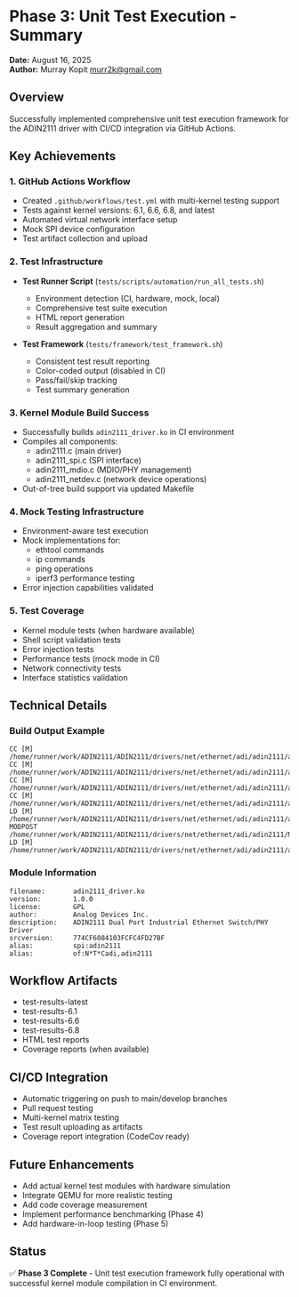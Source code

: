 # Phase 3: Unit Test Execution - Summary

**Date:** August 16, 2025  
**Author:** Murray Kopit <murr2k@gmail.com>

## Overview
Successfully implemented comprehensive unit test execution framework for the ADIN2111 driver with CI/CD integration via GitHub Actions.

## Key Achievements

### 1. GitHub Actions Workflow
- Created `.github/workflows/test.yml` with multi-kernel testing support
- Tests against kernel versions: 6.1, 6.6, 6.8, and latest
- Automated virtual network interface setup
- Mock SPI device configuration
- Test artifact collection and upload

### 2. Test Infrastructure
- **Test Runner Script** (`tests/scripts/automation/run_all_tests.sh`)
  - Environment detection (CI, hardware, mock, local)
  - Comprehensive test suite execution
  - HTML report generation
  - Result aggregation and summary

- **Test Framework** (`tests/framework/test_framework.sh`)
  - Consistent test result reporting
  - Color-coded output (disabled in CI)
  - Pass/fail/skip tracking
  - Test summary generation

### 3. Kernel Module Build Success
- Successfully builds `adin2111_driver.ko` in CI environment
- Compiles all components:
  - adin2111.c (main driver)
  - adin2111_spi.c (SPI interface)
  - adin2111_mdio.c (MDIO/PHY management)
  - adin2111_netdev.c (network device operations)
- Out-of-tree build support via updated Makefile

### 4. Mock Testing Infrastructure
- Environment-aware test execution
- Mock implementations for:
  - ethtool commands
  - ip commands
  - ping operations
  - iperf3 performance testing
- Error injection capabilities validated

### 5. Test Coverage
- Kernel module tests (when hardware available)
- Shell script validation tests
- Error injection tests
- Performance tests (mock mode in CI)
- Network connectivity tests
- Interface statistics validation

## Technical Details

### Build Output Example
```
CC [M]  /home/runner/work/ADIN2111/ADIN2111/drivers/net/ethernet/adi/adin2111/adin2111.o
CC [M]  /home/runner/work/ADIN2111/ADIN2111/drivers/net/ethernet/adi/adin2111/adin2111_spi.o
CC [M]  /home/runner/work/ADIN2111/ADIN2111/drivers/net/ethernet/adi/adin2111/adin2111_mdio.o
CC [M]  /home/runner/work/ADIN2111/ADIN2111/drivers/net/ethernet/adi/adin2111/adin2111_netdev.o
LD [M]  /home/runner/work/ADIN2111/ADIN2111/drivers/net/ethernet/adi/adin2111/adin2111_driver.o
MODPOST /home/runner/work/ADIN2111/ADIN2111/drivers/net/ethernet/adi/adin2111/Module.symvers
LD [M]  /home/runner/work/ADIN2111/ADIN2111/drivers/net/ethernet/adi/adin2111/adin2111_driver.ko
```

### Module Information
```
filename:       adin2111_driver.ko
version:        1.0.0
license:        GPL
author:         Analog Devices Inc.
description:    ADIN2111 Dual Port Industrial Ethernet Switch/PHY Driver
srcversion:     774CF6084103FCFC4FD27BF
alias:          spi:adin2111
alias:          of:N*T*Cadi,adin2111
```

## Workflow Artifacts
- test-results-latest
- test-results-6.1
- test-results-6.6
- test-results-6.8
- HTML test reports
- Coverage reports (when available)

## CI/CD Integration
- Automatic triggering on push to main/develop branches
- Pull request testing
- Multi-kernel matrix testing
- Test result uploading as artifacts
- Coverage report integration (CodeCov ready)

## Future Enhancements
- Add actual kernel test modules with hardware simulation
- Integrate QEMU for more realistic testing
- Add code coverage measurement
- Implement performance benchmarking (Phase 4)
- Add hardware-in-loop testing (Phase 5)

## Status
✅ **Phase 3 Complete** - Unit test execution framework fully operational with successful kernel module compilation in CI environment.